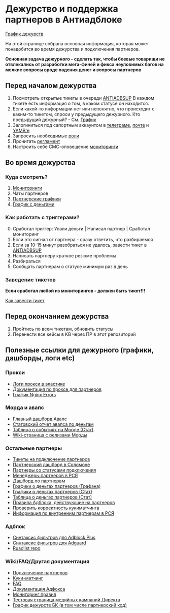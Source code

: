 # Дежурство и поддержка партнеров в Антиадблоке

[График дежурств](https://abc.yandex-team.ru/services/antiadblock/duty/) </br>

На этой странице собрана основная информация, которая может понадобится во время дежурства и подключения партнеров.

**Основная задача дежурного - сделать так, чтобы боевые товарищи не отвлекались от разработки мега-фичей и фикса неуловимых багов
на мелкие вопросы вроде падения денег и вопросы партнеров**

## Перед началом дежурства

1. Посмотреть открытые тикеты в очереди [ANTIADBSUP](https://st.yandex-team.ru/filters/filter:25387)
В каждом тикете есть информация о том, в каком статусе он находится.  
2. Если какой-то информации нет или непонятно, что происходит с каким-то тикетом, спроси у предыдущего дежурного.
Кто предыдущий дежурный? - См. [График](https://wiki.yandex-team.ru/BannernajaKrutilka/duty/DutyPlan/)
3. Залогиниться под сапортным аккаунтом в [телеграме](KB/accounts.md#Жора-Антиадблоков), [почте](KB/accounts.md#Робот-на-стаффе) и [YAMB'е](KB/accounts.md#Робот-на-стаффе)
4. Запросить необходимые [роли](KB/accounts.md#Роли)
5. Прочитать [регламент](KB/regulations.md)
6. Настроить себе СМС-оповещение [мониторинги](KB/monitoring.md)

## Во время дежурства

### Куда смотреть?
1. [Мониторинги](KB/monitoring.md)
2. Чаты партнеров 
3. [Партнерские графики](https://solomon.yandex-team.ru/?project=Antiadblock&cluster=cryprox-prod&service=cryprox_actions&dashboard=Antiadblock_partner_dashboard&l.service_id=autoru)
4. [График с деньгами](https://stat.yandex-team.ru/AntiAdblock/partners_money)

### Как работать с триггерами?

0. Сработал триггер: Упали деньги | Написал партнер | Сработал мониторинг
1. Если это сигнал от партнера - сразу ответить, что разбираемся
2. Если за 10-15 минут разобраться не удалось,  завести тикет в [ANTIADBSUP](https://st.yandex-team.ru/ANTIADBSUP/)
3. Написать партнеру краткое резюме проблемы
4. Разбираться 
5. Сообщать партнерам о статусе минимум раз в день

### Заведение тикетов

__Если сработал любой из мониторингов - должен быть тикет!!!__

[Как завести тикет](KB/tickets.md)


## Перед окончанием дежурства

1. Пройтись по всем тикетам, обновить статусы
2. Перенести все кейсы в KB через ПР в этот репозиторий

## Полезные ссылки для дежурного (графики, дашборды, логи etc)

### Прокси
* [Логи прокси в эластике](https://ubergrep.yandex-team.ru)
* [Документация по проксе для партнеров](https://tech.yandex.ru/antiadblock/doc/concepts/about-docpage/)
* [График Nginx Errors](https://ubergrep.yandex-team.ru/goto/a0805a2499a350529d2ef41cf2f18e4e)

### Морда и авапс
* [Главный дашборд Авапс](https://grafana.yandex-team.ru/dashboard/db/awaps-main?refresh=1m&orgId=1)
* [Статовский отчет авапса по деньгам](https://stat.yandex-team.ru/DisplayAds/reports/prodtype?scale=d&adtype=_in_table_&_incl_fields=budget&_incl_fields=impression&_incl_fields=cpm&_incl_fields=click&_incl_fields=cpc&_incl_fields=ctr&_incl_fields=flight&date_min=2018-04-01+00%3A00%3A00&date_max=2018-04-18+23%3A59%3A59)
* [Таблица о событиях на Морде (Стат)](https://stat.yandex-team.ru/AntiAdblock/morda_actions?scale=i&actionid=_in_table_&_incl_fields=aab_count&_incl_fields=total_count&_period_distance=200).
* [Wiki-страница с релизами Морды](https://wiki.yandex-team.ru/morda/release/)

### Остальные партнеры
* [Тикеты на подключение партнеров](https://st.yandex-team.ru/filters/filter:25201)
* [Партнерский дашборд в Соломоне](https://nda.ya.ru/3UWckV)
* [Партнеры со статусами подключения](https://wiki.yandex-team.ru/ANTIADB/partners/)
* [Менеджеры партнеров в РСЯ](https://wiki.yandex-team.ru/antiadb/Menedzhery-partnjorov/)
* [Дашборд по партнерам](https://grafana.yandex-team.ru/dashboard/db/antiadb-partners?refresh=1m&orgId=1)
* [Графики о деньгах партнеров (Графана)](https://grafana.yandex-team.ru/dashboard/db/antiadb-money-with-unblock?refresh=1h&orgId=1)
* [Графики о деньгах партнеров (Стат)](https://stat.yandex-team.ru/Dashboard/products/AntiAdblock/AABMoneyPercent)
* [Таблица о деньгах партнеров (Стат)](https://stat.yandex-team.ru/-/CBeefPtRwD) 
* [Правила Адблока, действующие на партнеров](https://yt.yandex-team.ru/hahn/#page=navigation&path=//home/antiadb/sonar/sonar_rules)
* [Проверить корректность кукиматчинга](https://wiki.yandex-team.ru/antiadb/Proverka-partnerov/)
* [Информация по внутренним партнерам в РСЯ](https://st.yandex-team.ru/YANPARTNERS-348)

### Адблок
* [Синтаксис фильтров для Adblock Plus](https://adblockplus.org/filters)
* [Синтаксис фильтров для Adguard](https://kb.adguard.com/ru/general/how-to-create-your-own-ad-filters)
* [Ruadlist repo](https://hg.adblockplus.org/ruadlist)

### Wiki/FAQ/Другая документация
* [Подключение партнеров](KB/partners.md)
* [Куки-матчинг](KB/cookie-matching.md)
* [FAQ](KB/FAQ.md)
* [Документация Адфокса](https://sites.help.adfox.ru/)
* [Мониторинг правил](https://github.yandex-team.ru/AntiADB/adblock-rule-sonar/blob/master/README.md)
* [Тестовая страница медийных кампаний Директа](http://fcmb.ru/reach_product.html)
* [График дежурств БК (в том числе партнерский код)](https://wiki.yandex-team.ru/bannernajakrutilka/duty/dutyplan/)

